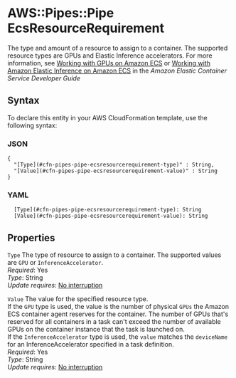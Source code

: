 # AWS::Pipes::Pipe EcsResourceRequirement<a name="aws-properties-pipes-pipe-ecsresourcerequirement"></a>

The type and amount of a resource to assign to a container\. The supported resource types are GPUs and Elastic Inference accelerators\. For more information, see [Working with GPUs on Amazon ECS](https://docs.aws.amazon.com/AmazonECS/latest/developerguide/ecs-gpu.html) or [Working with Amazon Elastic Inference on Amazon ECS](https://docs.aws.amazon.com/AmazonECS/latest/developerguide/ecs-inference.html) in the _Amazon Elastic Container Service Developer Guide_

## Syntax<a name="aws-properties-pipes-pipe-ecsresourcerequirement-syntax"></a>

To declare this entity in your AWS CloudFormation template, use the following syntax:

### JSON<a name="aws-properties-pipes-pipe-ecsresourcerequirement-syntax.json"></a>

```
{
  "[Type](#cfn-pipes-pipe-ecsresourcerequirement-type)" : String,
  "[Value](#cfn-pipes-pipe-ecsresourcerequirement-value)" : String
}
```

### YAML<a name="aws-properties-pipes-pipe-ecsresourcerequirement-syntax.yaml"></a>

```
  [Type](#cfn-pipes-pipe-ecsresourcerequirement-type): String
  [Value](#cfn-pipes-pipe-ecsresourcerequirement-value): String
```

## Properties<a name="aws-properties-pipes-pipe-ecsresourcerequirement-properties"></a>

`Type` <a name="cfn-pipes-pipe-ecsresourcerequirement-type"></a>
The type of resource to assign to a container\. The supported values are `GPU` or `InferenceAccelerator`\.  
_Required_: Yes  
_Type_: String  
_Update requires_: [No interruption](https://docs.aws.amazon.com/AWSCloudFormation/latest/UserGuide/using-cfn-updating-stacks-update-behaviors.html#update-no-interrupt)

`Value` <a name="cfn-pipes-pipe-ecsresourcerequirement-value"></a>
The value for the specified resource type\.  
If the `GPU` type is used, the value is the number of physical `GPUs` the Amazon ECS container agent reserves for the container\. The number of GPUs that's reserved for all containers in a task can't exceed the number of available GPUs on the container instance that the task is launched on\.  
If the `InferenceAccelerator` type is used, the `value` matches the `deviceName` for an InferenceAccelerator specified in a task definition\.  
_Required_: Yes  
_Type_: String  
_Update requires_: [No interruption](https://docs.aws.amazon.com/AWSCloudFormation/latest/UserGuide/using-cfn-updating-stacks-update-behaviors.html#update-no-interrupt)
